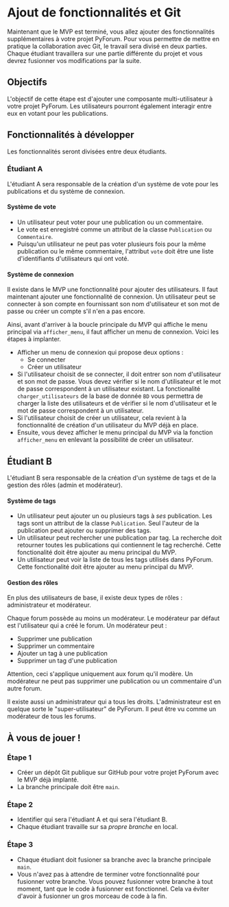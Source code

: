 # Ajout de fonctionnalités et Git

Maintenant que le MVP est terminé, vous allez ajouter des fonctionnalités
supplémentaires à votre projet PyForum. Pour vous permettre de mettre en pratique
la collaboration avec Git, le travail sera divisé en deux parties. Chaque étudiant
travaillera sur une partie différente du projet et vous devrez fusionner vos
modifications par la suite.

## Objectifs

L'objectif de cette étape est d'ajouter une composante multi-utilisateur à votre
projet PyForum. Les utilisateurs pourront également interagir entre eux en votant
pour les publications.

## Fonctionnalités à développer

Les fonctionnalités seront divisées entre deux étudiants.

### Étudiant A

L'étudiant A sera responsable de la création d'un système de vote pour les
publications et du système de connexion.

#### Système de vote

- Un utilisateur peut voter pour une publication ou un commentaire.
- Le vote est enregistré comme un attribut de la classe `Publication` ou
  `Commentaire`.
- Puisqu'un utilisateur ne peut pas voter plusieurs fois pour la même
  publication ou le même commentaire, l'attribut `vote` doit être une liste
  d'identifiants d'utilisateurs qui ont voté.

#### Système de connexion

Il existe dans le MVP une fonctionnalité pour ajouter des utilisateurs.
Il faut maintenant ajouter une fonctionnalité de connexion. Un utilisateur peut se
connecter à son compte en fournissant son nom d'utilisateur et son mot de passe ou
créer un compte s'il n'en a pas encore.

Ainsi, avant d'arriver à la boucle principale du MVP qui affiche le menu
principal via `afficher_menu`, il faut afficher un menu de connexion. Voici les
étapes à implanter.

- Afficher un menu de connexion qui propose deux options :
  - Se connecter
  - Créer un utilisateur
- Si l'utilisateur choisit de se connecter, il doit entrer son nom
  d'utilisateur et son mot de passe. Vous devez vérifier si le nom
  d'utilisateur et le mot de passe correspondent à un utilisateur existant. La 
  fonctionalité `charger_utilisateurs` de la base de donnée `BD` vous
    permettra de charger la liste des utilisateurs et de vérifier si le
  nom d'utilisateur et le mot de passe correspondent à un utilisateur.
- Si l'utilisateur choisit de créer un utilisateur, cela revient à la
  fonctionnalité de création d'un utilisateur du MVP déjà en place.
- Ensuite, vous devez afficher le menu principal du MVP via la fonction
  `afficher_menu` en enlevant la possibilité de créer un utilisateur.

## Étudiant B

L'étudiant B sera responsable de la création d'un système de tags et de la
gestion des rôles (admin et modérateur).

#### Système de tags

- Un utilisateur peut ajouter un ou plusieurs tags à *ses* publication. Les
  tags sont un attribut de la classe `Publication`. Seul l'auteur de la
  publication peut ajouter ou supprimer des tags.
- Un utilisateur peut rechercher une publication par tag. La recherche
  doit retourner toutes les publications qui contiennent le tag recherché.
  Cette fonctionalité doit être ajouter au menu principal du MVP.
- Un utilisateur peut voir la liste de tous les tags utilisés dans PyForum.
  Cette fonctionalité doit être ajouter au menu principal du MVP.

#### Gestion des rôles

En plus des utilisateurs de base, il existe deux types de rôles :
administrateur et modérateur. 

Chaque forum possède au moins un modérateur. Le modérateur par défaut est
l'utilisateur qui a créé le forum. Un modérateur peut :
- Supprimer une publication
- Supprimer un commentaire
- Ajouter un tag à une publication
- Supprimer un tag d'une publication

Attention, ceci s'applique uniquement aux forum qu'il modère. Un modérateur ne
peut pas supprimer une publication ou un commentaire d'un autre forum.

Il existe aussi un administrateur qui a tous les droits. L'administrateur est
en quelque sorte le "super-utilisateur" de PyForum. Il peut être vu comme un
modérateur de tous les forums.

## À vous de jouer !

### Étape 1

- Créer un dépôt Git publique sur GitHub pour votre projet PyForum avec le MVP déjà
  implanté.
- La branche principale doit être `main`.

### Étape 2

- Identifier qui sera l'étudiant A et qui sera l'étudiant B.
- Chaque étudiant travaille sur sa *propre branche* en local.

### Étape 3

- Chaque étudiant doit fusioner sa branche avec la branche principale `main`.
- Vous n'avez pas à attendre de terminer votre fonctionnalité pour fusionner
  votre branche. Vous pouvez fusionner votre branche à tout moment, tant que le
    code à fusionner est fonctionnel. Cela va éviter d'avoir à fusionner un
    gros morceau de code à la fin.